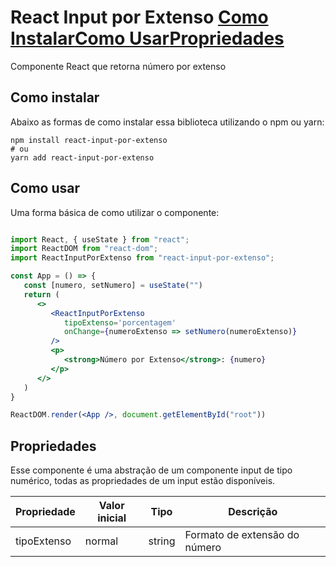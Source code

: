 # React Input por Extenso [Como Instalar](#como-instalar)[Como Usar](#como-usar)[Propriedades](#propriedades)

Componente React que retorna número por extenso

## Como instalar 

Abaixo as formas de como instalar essa biblioteca utilizando o npm ou yarn:

```
npm install react-input-por-extenso
# ou
yarn add react-input-por-extenso
```

## Como usar 

Uma forma básica de como utilizar o componente:

```jsx

import React, { useState } from "react";
import ReactDOM from "react-dom";
import ReactInputPorExtenso from "react-input-por-extenso";

const App = () => {
   const [numero, setNumero] = useState("")
   return (
      <>
         <ReactInputPorExtenso
            tipoExtenso='porcentagem'
            onChange={numeroExtenso => setNumero(numeroExtenso)}
         />
         <p>
            <strong>Número por Extenso</strong>: {numero}
         </p>
      </>
   )
}

ReactDOM.render(<App />, document.getElementById("root"))

```

## Propriedades

Esse componente é uma abstração  de um componente input de tipo numérico,
todas as propriedades de um input estão disponíveis.

| Propriedade | Valor inicial | Tipo   | Descrição                     |
| ----------- | ------------- | ------ | ----------------------------- |
| tipoExtenso | normal        | string | Formato de extensão do número |
